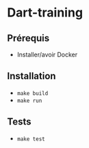 # Dart-training

## Prérequis
- Installer/avoir Docker

## Installation
- `make build`
- `make run`

## Tests
- `make test`